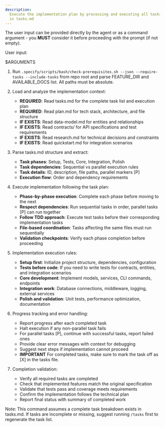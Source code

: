 ```yaml
---
description:
  Execute the implementation plan by processing and executing all tasks defined
  in tasks.md
---
```


The user input can be provided directly by the agent or as a command argument -
you **MUST** consider it before proceeding with the prompt (if not empty).

User input:

$ARGUMENTS

1. Run
   `.specify/scripts/bash/check-prerequisites.sh --json --require-tasks --include-tasks`
   from repo root and parse FEATURE_DIR and AVAILABLE_DOCS list. All paths must
   be absolute.

2. Load and analyze the implementation context:
   - **REQUIRED**: Read tasks.md for the complete task list and execution plan
   - **REQUIRED**: Read plan.md for tech stack, architecture, and file structure
   - **IF EXISTS**: Read data-model.md for entities and relationships
   - **IF EXISTS**: Read contracts/ for API specifications and test requirements
   - **IF EXISTS**: Read research.md for technical decisions and constraints
   - **IF EXISTS**: Read quickstart.md for integration scenarios

3. Parse tasks.md structure and extract:
   - **Task phases**: Setup, Tests, Core, Integration, Polish
   - **Task dependencies**: Sequential vs parallel execution rules
   - **Task details**: ID, description, file paths, parallel markers [P]
   - **Execution flow**: Order and dependency requirements

4. Execute implementation following the task plan:
   - **Phase-by-phase execution**: Complete each phase before moving to the next
   - **Respect dependencies**: Run sequential tasks in order, parallel tasks [P]
     can run together
   - **Follow TDD approach**: Execute test tasks before their corresponding
     implementation tasks
   - **File-based coordination**: Tasks affecting the same files must run
     sequentially
   - **Validation checkpoints**: Verify each phase completion before proceeding

5. Implementation execution rules:
   - **Setup first**: Initialize project structure, dependencies, configuration
   - **Tests before code**: If you need to write tests for contracts, entities,
     and integration scenarios
   - **Core development**: Implement models, services, CLI commands, endpoints
   - **Integration work**: Database connections, middleware, logging, external
     services
   - **Polish and validation**: Unit tests, performance optimization,
     documentation

6. Progress tracking and error handling:
   - Report progress after each completed task
   - Halt execution if any non-parallel task fails
   - For parallel tasks [P], continue with successful tasks, report failed ones
   - Provide clear error messages with context for debugging
   - Suggest next steps if implementation cannot proceed
   - **IMPORTANT** For completed tasks, make sure to mark the task off as [X] in
     the tasks file.

7. Completion validation:
   - Verify all required tasks are completed
   - Check that implemented features match the original specification
   - Validate that tests pass and coverage meets requirements
   - Confirm the implementation follows the technical plan
   - Report final status with summary of completed work

Note: This command assumes a complete task breakdown exists in tasks.md. If
tasks are incomplete or missing, suggest running `/tasks` first to regenerate
the task list.
